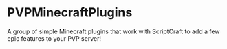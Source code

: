 # PVPMinecraftPlugins
A group of simple Minecraft plugins that work with ScriptCraft to add a few epic features to your PVP server!
